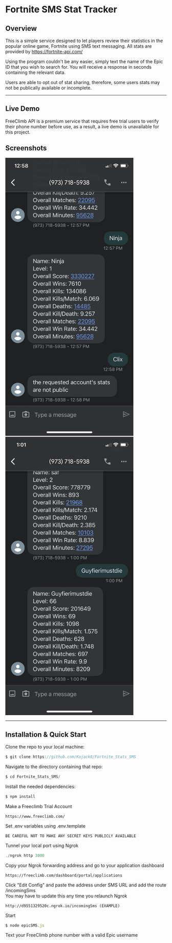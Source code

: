 # Fortnite SMS Stat Tracker

## Overview
This is a simple service designed to let players review their statistics in the 
popular online game, Fortnite using SMS text messaging. All stats are provided 
by https://fortnite-api.com/

Using the program couldn't be any easier, simply text the name of the Epic ID 
that you wish to search for. You will receive a response in seconds containing 
the relevant data.

Users are able to opt out of stat sharing, therefore, some users stats may not 
be publically available or incomplete.

***
## Live Demo

FreeClimb API is a premium service that requires free trial users to verify their 
phone number before use, as a result, a live demo is unavailable for this project.

## Screenshots 

<img src="./static/IMG_1291.PNG" width="400">
<img src="./static/IMG_1292.PNG" width="400">

***
## Installation & Quick Start

Clone the repo to your local machine: 
```js
$ git clone https://github.com/Kojack8/Fortnite_Stats_SMS
```
Navigate to the directory containing that repo:
```js
$ cd Fortnite_Stats_SMS/
```
Install the needed dependencies:
```js
$ npm install
```
Make a Freeclimb Trial Account
```http
https://www.freeclimb.com/
```
Set .env variables using .env.template
```
BE CAREFUL NOT TO MAKE ANY SECRET KEYS PUBLICLY AVAILABLE 
```
Tunnel your local port using Ngrok
```js
./ngrok http 3000
```
Copy your Ngrok forwarding address and go to your application dashboard
```http
https://freeclimb.com/dashboard/portal/applications
```
Click "Edit Config" and paste the address under SMS URL and add the route /incomingSms <br/>
You may have to update this any time you relaunch Ngrok
```http
http://d9551329520c.ngrok.io/incomingSms (EXAMPLE)
```
Start
```js
$ node epicSMS.js 
```
Text your FreeClimb phone number with a valid Epic username